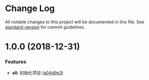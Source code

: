 # Change Log

All notable changes to this project will be documented in this file. See [standard-version](https://github.com/conventional-changelog/standard-version) for commit guidelines.

<a name="1.0.0"></a>
# 1.0.0 (2018-12-31)


### Features

* **all:** 初始化项目 ([a04d9e3](https://github.com/SeeleJS/Broli/commit/a04d9e3))
